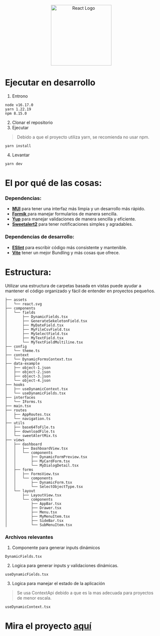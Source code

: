 <p align="center">
  <a href="https://es.reactjs.org/" target="blank"><img src="https://upload.wikimedia.org/wikipedia/commons/a/a7/React-icon.svg" width="200" alt="React Logo" /></a>
</p>



# Ejecutar en desarrollo

1. Entrono
```
node v16.17.0
yarn 1.22.19
npm 8.15.0
```

2. Clonar el repositorio
3. Ejecutar
> Debido a que el proyecto utiliza yarn, se recomienda no usar npm.
```
yarn install
```
4. Levantar
```
yarn dev
```

# El por qué de las cosas:
### Dependencias:
- [**MUI**](https://mui.com/ "**MUI**") para tener una interfaz más limpia y un desarrollo más rápido.
- [**Formik** ](https://formik.org/ "**Formik** ") para manejar formularios de manera sencilla.
- [**Yup**](https://github.com/jquense/yup "**Yup**") para manejar validaciones de manera sencilla y eficiente.
- [ **Sweetalert2**](https://sweetalert2.github.io/ " **Sweetalert2**")  para tener notificaciones simples y agradables.

### Dependencias de desarrollo:
- [**ESlint**](https://eslint.org/ "**ESlint**") para escribir código más consistente y mantenible.
- [**Vite**](https://vitejs.dev/ "**Vite**") tener un mejor Bundling y más cosas que ofrece.


# Estructura:

Utilizar una estructura de carpetas basada en vistas puede ayudar a mantener el código organizado y fácil de entender en proyectos pequeños.

    ├── assets
    │   └── react.svg
    ├── components
    │   └── fields
    │       ├── DynamicFields.tsx
    │       ├── GenerateSekeletonField.tsx
    │       ├── MyDateField.tsx
    │       ├── MyFileCsvField.tsx
    │       ├── MySelectField.tsx
    │       ├── MyTextField.tsx
    │       └── MyTextFieldMultiline.tsx
    ├── config
    │   └── theme.ts
    ├── context
    │   └── DynamicFormsContext.tsx
    ├── data-example
    │   ├── object-1.json
    │   ├── object-2.json
    │   ├── object-3.json
    │   └── object-4.json
    ├── hooks
    │   ├── useDynamicContext.tsx
    │   └── useDynamicFields.tsx
    ├── interfaces
    │   └── IForms.ts
    ├── main.tsx
    ├── routes
    │   ├── AppRoutes.tsx
    │   └── navigation.ts
    ├── utils
    │   ├── base64ToFile.ts
    │   ├── downloadFile.ts
    │   └── sweetAlertMix.ts
    ├── views
    │   ├── dashboard
    │   │   ├── DashboardView.tsx
    │   │   └── components
    │   │       ├── DynamicFormPreview.tsx
    │   │       ├── MyCardForm.tsx
    │   │       └── MyDialogDetail.tsx
    │   ├── forms
    │   │   ├── FormsView.tsx
    │   │   └── components
    │   │       ├── DynamicForm.tsx
    │   │       └── SelectObjectType.tsx
    │   └── layout
    │       ├── LayoutView.tsx
    │       └── components
    │           ├── AppBar.tsx
    │           ├── Drawer.tsx
    │           ├── Menu.tsx
    │           ├── MyMenuItem.tsx
    │           ├── SideBar.tsx
    │           └── SubMenuItem.tsx
    
### Archivos relevantes

1. Componente para generar inputs dinámicos
```
DynamicFields.tsx
```
2. Logica para generar inputs y  validaciones dinámicas.
```
useDynamicFields.tsx
```
3. Logica para manejar el estado de la aplicación
> Se usa ContextApi debido a que es la mas adecuada para proyectos de menor escala.
```
useDynamicContext.tsx
```
# Mira el proyecto [aquí](https://stuk4.github.io/dynamic-form/ "aquí")
